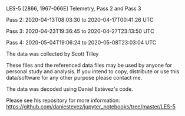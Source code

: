 LES-5 [2866, 1967-066E] Telemetry, Pass 2 and Pass 3 

Pass 2: 2020-04-13T08:03:30 to 2020-04-17T00:41:26 UTC

Pass 3: 2020-04-23T19:36:45 to 2020-04-27T23:13:50 UTC

Pass 4: 2020-05-04T19:06:24 to 2020-05-08T23:03:04 UTC

The data was collected by Scott Tilley

These files and the referenced data files may be used by anyone for personal study and analysis.  If you intend to copy, distribute or use this data/software for any other purpose please contact me.

The data was decoded using Daniel Estévez's code.  

Please see his repository for more information:
https://github.com/daniestevez/jupyter_notebooks/tree/master/LES-5
